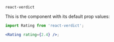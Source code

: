 `react-verdict`

This is the component with its default prop values:

```jsx
import Rating from 'react-verdict';

<Rating rating={2.4} />;
```
